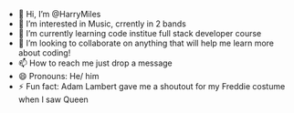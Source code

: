 - 👋 Hi, I’m @HarryMiles
- 👀 I’m interested in Music, crrently in 2 bands
- 🌱 I’m currently learning code institue full stack developer course
- 💞️ I’m looking to collaborate on anything that will help me learn more about coding!
- 📫 How to reach me just drop a message
- 😄 Pronouns: He/ him
- ⚡ Fun fact: Adam Lambert gave me a shoutout for my Freddie costume when I saw Queen

<!---
HarryMiles/HarryMiles is a ✨ special ✨ repository because its `README.md` (this file) appears on your GitHub profile.
You can click the Preview link to take a look at your changes.
--->
